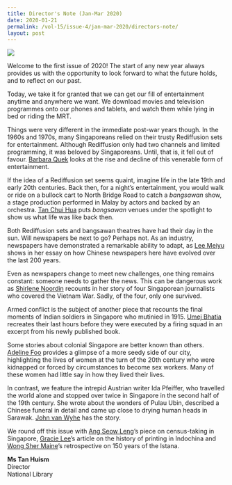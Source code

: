 ```yaml
---
title: Director's Note (Jan-Mar 2020)
date: 2020-01-21
permalink: /vol-15/issue-4/jan-mar-2020/directors-note/
layout: post
---
```

<img src="/images/Vol-15-issue-4/vol15_iss4.jpg">


Welcome to the first issue of 2020! The start of any new year always provides us with the opportunity to look forward to what the future holds, and to reflect on our past.

Today, we take it for granted that we can get our fill of entertainment anytime and anywhere we want. We download movies and television programmes onto our phones and tablets, and watch them while lying in bed or riding the MRT.

Things were very different in the immediate post-war years though. In the 1960s and 1970s, many Singaporeans relied on their trusty Rediffusion sets for entertainment. Although Rediffusion only had two channels and limited programming, it was beloved by Singaporeans. Until, that is, it fell out of favour. [Barbara Quek](/vol-15/issue-4/jan-mar-2020/rdifs-gden-yrs/) looks at the rise and decline of this venerable form of entertainment.

If the idea of a Rediffusion set seems quaint, imagine life in the late 19th and early 20th centuries. Back then, for a night’s entertainment, you would walk or ride on a bullock cart to North Bridge Road to catch a *bangsawan* show, a stage production performed in Malay by actors and backed by an orchestra. [Tan Chui Hua](/vol-15/issue-4/jan-mar-2020/theatres-of-bangsw/) puts *bangsawan* venues under the spotlight to show us what life was like back then.

Both Rediffusion sets and bangsawan theatres have had their day in the sun. Will newspapers be next to go? Perhaps not. As an industry, newspapers have demonstrated a remarkable ability to adapt, as [Lee Meiyu](/vol-15/issue-4/jan-mar-2020/) shows in her essay on how Chinese newspapers here have evolved over the last 200 years.

Even as newspapers change to meet new challenges, one thing remains constant: someone needs to gather the news. This can be dangerous work as [Shirlene Noordin](/vol-15/issue-4/jan-mar-2020/viet-war-through-sg/) recounts in her story of four Singaporean journalists who covered the Vietnam War. Sadly, of the four, only one survived.

Armed conflict is the subject of another piece that recounts the final moments of Indian soldiers in Singapore who mutinied in 1915. [Umej Bhatia](/vol-15/issue-4/jan-mar-2020/trial-by-firing-sqd/) recreates their last hours before they were executed by a firing squad in an excerpt from his newly published book.

Some stories about colonial Singapore are better known than others. [Adeline Foo](/vol-15/issue-4/jan-mar-2020/women-w-commodities/) provides a glimpse of a more seedy side of our city, highlighting the lives of women at the turn of the 20th century who were kidnapped or forced by circumstances to become sex workers. Many of these women had little say in how they lived their lives.

In contrast, we feature the intrepid Austrian writer Ida Pfeiffer, who travelled the world alone and stopped over twice in Singapore in the second half of the 19th century. She wrote about the wonders of Pulau Ubin, described a Chinese funeral in detail and came up close to drying human heads in Sarawak. [John van Wyhe](/vol-15/issue-4/jan-mar-2020/s-t-c-sea/) has the story.

We round off this issue with [Ang Seow Leng](/vol-15/issue-4/jan-mar-2020/head-count-history/)’s piece on census-taking in Singapore, [Gracie Lee](/vol-15/issue-4/jan-mar-2020/printing-in-indochi/)’s article on the history of printing in Indochina and [Wong Sher Maine](/vol-15/issue-4/jan-mar-2020/istana-turns-150/)’s retrospective on 150 years of the Istana.


<b>Ms Tan Huism</b>
<br>Director<br>National Library